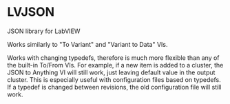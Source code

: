 LVJSON
======

JSON library for LabVIEW

Works similarly to "To Variant" and "Variant to Data" VIs.

Works with changing typedefs, therefore is much more flexible than any of the built-in To/From VIs.
For example, if a new item is added to a cluster, the JSON to Anything VI will still work, just
leaving default value in the output cluster.  This is especially useful with configuration files
based on typedefs. If a typedef is changed between revisions, the old configuration file will still
work.
